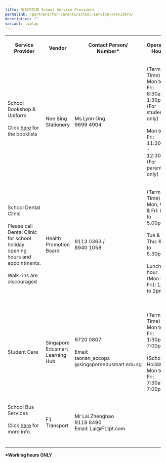 ```yaml
---
title: 服务供应商 School Service Providers
permalink: /partners/for-parents/school-service-providers/
description: ""
variant: tiptap
---
```

<table style="minWidth: 100px">
<colgroup>
<col>
<col>
<col>
<col>
</colgroup>
<tbody>
<tr>
<th rowspan="1" colspan="1">
<p>Service Provider</p>
</th>
<th rowspan="1" colspan="1">
<p>Vendor</p>
</th>
<th rowspan="1" colspan="1">
<p>Contact Person/
<br>Number*</p>
</th>
<th rowspan="1" colspan="1">
<p>Operating Hours</p>
</th>
</tr>
<tr>
<td rowspan="1" colspan="1">
<p>School Bookshop &amp; Uniform
<br>
<br>Click <a href="https://www.taonan.moe.edu.sg/partners/for-parents/curriculum/#Booklist" rel="noopener noreferrer nofollow" target="_blank"><u>here</u></a> for
the booklists
<br>
<br>
</p>
</td>
<td rowspan="1" colspan="1">
<p>Nee Bing Stationery</p>
</td>
<td rowspan="1" colspan="1">
<p>Ms Lynn Ong
<br>9699 4904</p>
</td>
<td rowspan="1" colspan="1">
<p>(Term Time) Mon to Fri:
<br>8:30am - 1:30pm (For students only)
<br>
<br>Mon to Fri:
<br>11:30am - 12:30pm (For parents only)
<br>
</p>
</td>
</tr>
<tr>
<td rowspan="1" colspan="1">
<p>School Dental Clinic
<br>
<br>Please call Dental Clinic for school holiday opening hours and appointments.
<br>
<br>Walk-ins are discouraged</p>
</td>
<td rowspan="1" colspan="1">
<p>Health Promotion Board</p>
</td>
<td rowspan="1" colspan="1">
<p>9113 0363 /
<br>8940 1058</p>
</td>
<td rowspan="1" colspan="1">
<p>(Term Time)
<br>Mon, Wed &amp; Fri: 8am to 5.00pm
<br>
<br>Tue &amp; Thu: 8am to 5.30pm
<br>
<br>Lunch hour (Mon-Fri): 1pm to 2pm
<br>
<br>
</p>
</td>
</tr>
<tr>
<td rowspan="1" colspan="1">
<p>Student Care</p>
</td>
<td rowspan="1" colspan="1">
<p>Singapore Edusmart Learning Hub</p>
</td>
<td rowspan="1" colspan="1">
<p>9720 0807
<br>
<br>Email:
<br>taonan_sccops
<br>@singaporeedusmart.edu.sg</p>
</td>
<td rowspan="1" colspan="1">
<p>(Term Time)
<br>Mon to Fri:
<br>1:30pm - 7:00pm
<br>
<br>(School Holiday)
<br>Mon to Fri:
<br>7:30am - 7:00pm
<br>
</p>
</td>
</tr>
<tr>
<td rowspan="1" colspan="1">
<p>School Bus Services
<br>
<br>Click <a href="https://taonan.moe.edu.sg/partners/school-service-providers/school-bus-service/" rel="noopener noreferrer nofollow" target="_blank"><u>here</u></a> for
more info.
<br>
<br>
</p>
</td>
<td rowspan="1" colspan="1">
<p>F1 Transport</p>
</td>
<td rowspan="1" colspan="1">
<p>Mr Lai Zhenghao
<br>9118 8490
<br>Email: Lai@F1tpt.com
<br>
</p>
</td>
<td rowspan="1" colspan="1">
<p></p>
</td>
</tr>
</tbody>
</table>
<p><strong>*Working hours ONLY</strong>
</p>